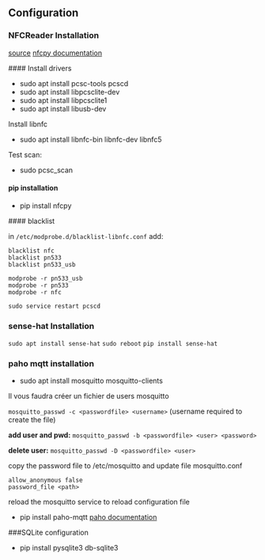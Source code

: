 ## Configuration

### NFCReader Installation

[source](http://tvaira.free.fr/rfid/tutoriel-nfc-acr122u.pdf)
[nfcpy documentation](https://nfcpy.readthedocs.io/en/latest/examples/sense.html)

#### Install drivers

* sudo apt install pcsc-tools pcscd
* sudo apt install libpcsclite-dev
* sudo apt install libpcsclite1
* sudo apt install libusb-dev

Install libnfc

* sudo apt install libnfc-bin libnfc-dev libnfc5

Test scan:

* sudo pcsc_scan

#### pip installation
* pip install nfcpy

#### blacklist

in `/etc/modprobe.d/blacklist-libnfc.conf` add:

```bash=
blacklist nfc
blacklist pn533
blacklist pn533_usb
```
```
modprobe -r pn533_usb
modprobe -r pn533
modprobe -r nfc
```
`sudo service restart pcscd`

### sense-hat Installation

`sudo apt install sense-hat`
`sudo reboot`
`pip install sense-hat`


### paho mqtt installation

* sudo apt install mosquitto mosquitto-clients

Il vous faudra créer un fichier de users mosquitto


`mosquitto_passwd -c <passwordfile> <username>` (username required to create the file)

**add user and pwd:** `mosquitto_passwd -b <passwordfile> <user> <password>`

**delete user:** `mosquitto_passwd -D <passwordfile> <user>`

copy the password file to /etc/mosquitto and update file mosquitto.conf

```
allow_anonymous false
password_file <path>
```

reload the mosquitto service to reload configuration file

* pip install paho-mqtt
[paho documentation](https://pypi.org/project/paho-mqtt/)

###SQLite configuration

* pip install pysqlite3 db-sqlite3
